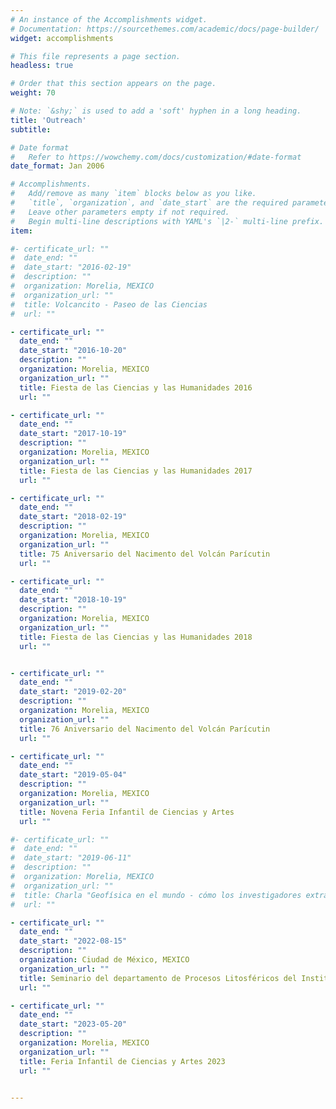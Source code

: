 ```yaml
---
# An instance of the Accomplishments widget.
# Documentation: https://sourcethemes.com/academic/docs/page-builder/
widget: accomplishments

# This file represents a page section.
headless: true

# Order that this section appears on the page.
weight: 70

# Note: `&shy;` is used to add a 'soft' hyphen in a long heading.
title: 'Outreach'
subtitle:

# Date format
#   Refer to https://wowchemy.com/docs/customization/#date-format
date_format: Jan 2006

# Accomplishments.
#   Add/remove as many `item` blocks below as you like.
#   `title`, `organization`, and `date_start` are the required parameters.
#   Leave other parameters empty if not required.
#   Begin multi-line descriptions with YAML's `|2-` multi-line prefix.
item:

#- certificate_url: ""
#  date_end: ""
#  date_start: "2016-02-19"
#  description: ""
#  organization: Morelia, MEXICO
#  organization_url: ""
#  title: Volcancito - Paseo de las Ciencias
#  url: ""

- certificate_url: ""
  date_end: ""
  date_start: "2016-10-20"
  description: ""
  organization: Morelia, MEXICO
  organization_url: ""
  title: Fiesta de las Ciencias y las Humanidades 2016
  url: ""

- certificate_url: ""
  date_end: ""
  date_start: "2017-10-19"
  description: ""
  organization: Morelia, MEXICO
  organization_url: ""
  title: Fiesta de las Ciencias y las Humanidades 2017
  url: ""

- certificate_url: ""
  date_end: ""
  date_start: "2018-02-19"
  description: ""
  organization: Morelia, MEXICO
  organization_url: ""
  title: 75 Aniversario del Nacimento del Volcán Parícutin
  url: ""

- certificate_url: ""
  date_end: ""
  date_start: "2018-10-19"
  description: ""
  organization: Morelia, MEXICO
  organization_url: ""
  title: Fiesta de las Ciencias y las Humanidades 2018
  url: ""


- certificate_url: ""
  date_end: ""
  date_start: "2019-02-20"
  description: ""
  organization: Morelia, MEXICO
  organization_url: ""
  title: 76 Aniversario del Nacimento del Volcán Parícutin
  url: ""

- certificate_url: ""
  date_end: ""
  date_start: "2019-05-04"
  description: ""
  organization: Morelia, MEXICO
  organization_url: ""
  title: Novena Feria Infantil de Ciencias y Artes
  url: ""

#- certificate_url: ""
#  date_end: ""
#  date_start: "2019-06-11"
#  description: ""
#  organization: Morelia, MEXICO
#  organization_url: ""
#  title: Charla "Geofísica en el mundo - cómo los investigadores extrangeros llegaron a México"
#  url: ""

- certificate_url: ""
  date_end: ""
  date_start: "2022-08-15"
  description: ""
  organization: Ciudad de México, MEXICO
  organization_url: ""
  title: Seminario del departamento de Procesos Litosféricos del Instituto de Geología
  url: ""

- certificate_url: ""
  date_end: ""
  date_start: "2023-05-20"
  description: ""
  organization: Morelia, MEXICO
  organization_url: ""
  title: Feria Infantil de Ciencias y Artes 2023
  url: ""


---
```

